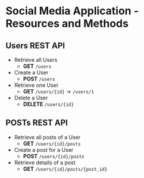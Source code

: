 # Social Media Application - Resources and Methods

## Users REST API
- Retrieve all Users
  - **GET** `/users`
- Create a User
  - **POST** `/users`
- Retrieve one User
  - **GET** `/users/{id}` -> `/users/1`
- Delete a User
  - **DELETE** `/users/{id}`


## POSTs REST API
- Retrieve all posts of a User
  - **GET** `/users/{id}/posts`
- Create a post for a User
  - **POST** `/users/{id}/posts`
- Retrieve details of a post
  - **GET** `/users/{id}/posts/{post_id}`

